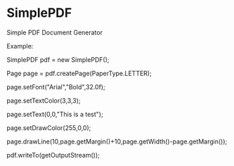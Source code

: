 SimplePDF
=========

Simple PDF Document Generator


Example:

 SimplePDF pdf = new SimplePDF();
 
 Page page = pdf.createPage(PaperType.LETTER);
 
 page.setFont("Arial","Bold",32.0f);
 
 page.setTextColor(3,3,3);
 
 page.setText(0,0,"This is a test");
 
 page.setDrawColor(255,0,0);
 
 page.drawLine(10,page.getMargin()+10,page.getWidth()-page.getMargin());

 pdf.writeTo(getOutputStream());
